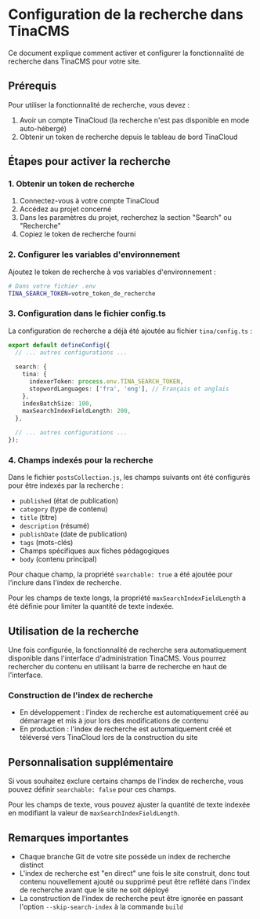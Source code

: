# Configuration de la recherche dans TinaCMS

Ce document explique comment activer et configurer la fonctionnalité de recherche dans TinaCMS pour votre site.

## Prérequis

Pour utiliser la fonctionnalité de recherche, vous devez :

1. Avoir un compte TinaCloud (la recherche n'est pas disponible en mode auto-hébergé)
2. Obtenir un token de recherche depuis le tableau de bord TinaCloud

## Étapes pour activer la recherche

### 1. Obtenir un token de recherche

1. Connectez-vous à votre compte TinaCloud
2. Accédez au projet concerné
3. Dans les paramètres du projet, recherchez la section "Search" ou "Recherche"
4. Copiez le token de recherche fourni

### 2. Configurer les variables d'environnement

Ajoutez le token de recherche à vos variables d'environnement :

```bash
# Dans votre fichier .env
TINA_SEARCH_TOKEN=votre_token_de_recherche
```

### 3. Configuration dans le fichier config.ts

La configuration de recherche a déjà été ajoutée au fichier `tina/config.ts` :

```typescript
export default defineConfig({
  // ... autres configurations ...
  
  search: {
    tina: {
      indexerToken: process.env.TINA_SEARCH_TOKEN,
      stopwordLanguages: ['fra', 'eng'], // Français et anglais
    },
    indexBatchSize: 100,
    maxSearchIndexFieldLength: 200,
  },
  
  // ... autres configurations ...
});
```

### 4. Champs indexés pour la recherche

Dans le fichier `postsCollection.js`, les champs suivants ont été configurés pour être indexés par la recherche :

- `published` (état de publication)
- `category` (type de contenu)
- `title` (titre)
- `description` (résumé)
- `publishDate` (date de publication)
- `tags` (mots-clés)
- Champs spécifiques aux fiches pédagogiques
- `body` (contenu principal)

Pour chaque champ, la propriété `searchable: true` a été ajoutée pour l'inclure dans l'index de recherche.

Pour les champs de texte longs, la propriété `maxSearchIndexFieldLength` a été définie pour limiter la quantité de texte indexée.

## Utilisation de la recherche

Une fois configurée, la fonctionnalité de recherche sera automatiquement disponible dans l'interface d'administration TinaCMS. Vous pourrez rechercher du contenu en utilisant la barre de recherche en haut de l'interface.

### Construction de l'index de recherche

- En développement : l'index de recherche est automatiquement créé au démarrage et mis à jour lors des modifications de contenu
- En production : l'index de recherche est automatiquement créé et téléversé vers TinaCloud lors de la construction du site

## Personnalisation supplémentaire

Si vous souhaitez exclure certains champs de l'index de recherche, vous pouvez définir `searchable: false` pour ces champs.

Pour les champs de texte, vous pouvez ajuster la quantité de texte indexée en modifiant la valeur de `maxSearchIndexFieldLength`.

## Remarques importantes

- Chaque branche Git de votre site possède un index de recherche distinct
- L'index de recherche est "en direct" une fois le site construit, donc tout contenu nouvellement ajouté ou supprimé peut être reflété dans l'index de recherche avant que le site ne soit déployé
- La construction de l'index de recherche peut être ignorée en passant l'option `--skip-search-index` à la commande `build` 
